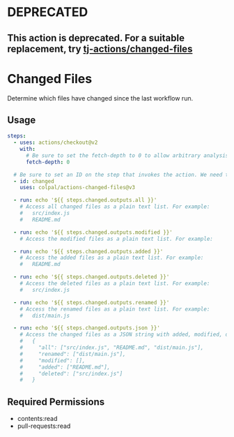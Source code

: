 # DEPRECATED

## This action is deprecated. For a suitable replacement, try [tj-actions/changed-files](https://github.com/tj-actions/changed-files)

Changed Files
=============

Determine which files have changed since the last workflow run.

Usage
-----

```yaml
steps:
  - uses: actions/checkout@v2
    with:
      # Be sure to set the fetch-depth to 0 to allow arbitrary analysis of previous commits
      fetch-depth: 0

  # Be sure to set an ID on the step that invokes the action. We need this later to access outputs!
  - id: changed
    uses: colpal/actions-changed-files@v3

  - run: echo '${{ steps.changed.outputs.all }}'
    # Access all changed files as a plain text list. For example:
    #   src/index.js
    #   README.md

  - run: echo '${{ steps.changed.outputs.modified }}'
    # Access the modified files as a plain text list. For example:

  - run: echo '${{ steps.changed.outputs.added }}'
    # Access the added files as a plain text list. For example:
    #   README.md

  - run: echo '${{ steps.changed.outputs.deleted }}'
    # Access the deleted files as a plain text list. For example:
    #   src/index.js

  - run: echo '${{ steps.changed.outputs.renamed }}'
    # Access the renamed files as a plain text list. For example:
    #   dist/main.js

  - run: echo '${{ steps.changed.outputs.json }}'
    # Access the changed files as a JSON string with added, modified, deleted, renamed, and all keys
    #   {
    #     "all": ["src/index.js", "README.md", "dist/main.js"],
    #     "renamed": ["dist/main.js"],
    #     "modified": [],
    #     "added": ["README.md"],
    #     "deleted": ["src/index.js"]
    #   }
```

## Required Permissions

- contents:read
- pull-requests:read
